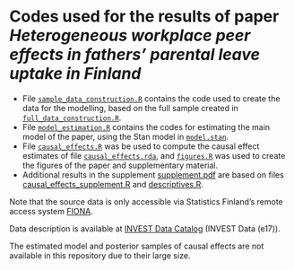 Codes used for the results of paper *Heterogeneous workplace peer effects in fathers’ parental leave uptake in Finland*
====================================================================

- File [`sample_data_construction.R`](sample_data_construction.R) contains the code used to create the
  data for the modelling, based on the full sample created in
  [`full_data_construction.R`](full_data_construction.R).
- File [`model_estimation.R`](model_estimation.R) contains the codes for estimating the main
  model of the paper, using the Stan model in [`model.stan`](model.stan).
- File [`causal_effects.R`](causal_effects.R) was be used to compute the causal effect
  estimates of file [`causal_effects.rda`](`causal_effects.rda`), and [`figures.R`](figures.R) was used to create the figures of the paper
  and supplementary material.
- Additional results in the supplement [supplement.pdf](supplement.pdf) are based on files [causal_effects_supplement.R](causal_effects_supplement.R) and [descriptives.R](descriptives.R).


Note that the source data is only accessible via Statistics Finland’s remote access system [FIONA](https://stat.fi/tup/tutkijapalvelut/fiona-etakayttojarjestelma_en.html).

Data description is available at [INVEST Data Catalog](https://investdata.utu.fi/catalog) (INVEST Data (e17)).

The estimated model and posterior samples of causal effects are not available in this repository due to their large size.




